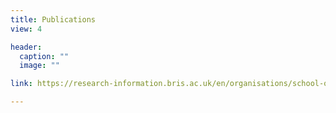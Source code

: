 ```yaml
---
title: Publications
view: 4

header:
  caption: ""
  image: ""

link: https://research-information.bris.ac.uk/en/organisations/school-of-geographical-sciences/publications/

---
```

